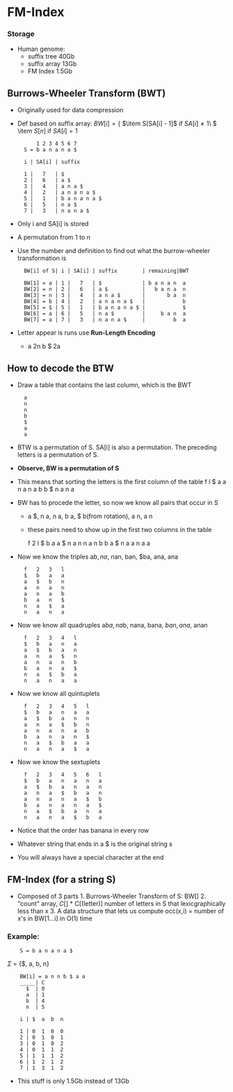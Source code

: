 # FM-Index
### Storage
* Human genome: 
    * suffix tree 40Gb
    * suffix array 13Gb
    * FM Index 1.5Gb

## Burrows-Wheeler Transform (BWT)
* Originally used for data compression
* Def based on suffix array: $BW[i] = \{$
$\item S[SA[i] - 1]$ if $SA[i] \neq 1$\\ 
$ \item $S[n]$ if $SA[i] = 1$ 

            1 2 3 4 5 6 7
        S = b a n a n a $

        i | SA[i] | suffix

        1 |   7   | $
        2 |   6   | a $
        3 |   4   | a n a $
        4 |   2   | a n a n a $
        5 |   1   | b a n a n a $
        6 |   5   | n a $
        7 |   3   | n a n a $

* Only i and SA[i] is stored
* A permutation from 1 to n
* Use the number and definition to find out what the burrow-wheeler transformation is

        BW[i] of S| i | SA[i] | suffix        | remaining|BWT
                                    
        BW[1] = a | 1 |   7   | $             | b a n a n  a
        BW[2] = n | 2 |   6   | a $           |   b a n a  n
        BW[3] = n | 3 |   4   | a n a $       |       b a  n
        BW[4] = b | 4 |   2   | a n a n a $   |            b
        BW[5] = $ | 5 |   1   | b a n a n a $ |            $
        BW[6] = a | 6 |   5   | n a $         |     b a n  a
        BW[7] = a | 7 |   3   | n a n a $     |         b  a 
* Letter appear is runs use **Run-Length Encoding**
    * a 2n b $ 2a

## How to decode the BTW

* Draw a table that contains the last column, which is the BWT

        a
        n
        n
        b
        $
        a
        a

* BTW is a permutation of S. SA[i] is also a permutation. The preceding letters is a permutation of S. 
* **Observe, BW is a permutation of S**
* This means that sorting the letters is the first column of the table
        f   l
        $   a
        a   n
        a   n
        a   b
        b   $
        n   a
        n   a
* BW has to procede the letter, so now we know all pairs that occur in S
    * a $, n a, n a, b a, $ b(from rotation), a n, a n
    * these pairs need to show up in the first two columns in the table  

        f   2   l
        $   b   a
        a   $   n
        a   n   n
        a   n   b
        b   a   $
        n   a   a
        n   a   a
* Now we know the triples a$b, na$, nan, ban, $ba, ana, ana

        f   2   3   l
        $   b   a   a
        a   $   b   n
        a   n   a   n
        a   n   a   b
        b   a   n   $
        n   a   $   a
        n   a   n   a

* Now we know all quadruples a$ba, na$b, nana, bana, $ban, ana$, anan

        f   2   3   4   l
        $   b   a   n   a
        a   $   b   a   n
        a   n   a   $   n
        a   n   a   n   b
        b   a   n   a   $
        n   a   $   b   a
        n   a   n   a   a

* Now we know all quintuplets   

        f   2   3   4   5   l
        $   b   a   n   a   a
        a   $   b   a   n   n
        a   n   a   $   b   n
        a   n   a   n   a   b
        b   a   n   a   n   $
        n   a   $   b   a   a
        n   a   n   a   $   a

* Now we know the sextuplets

        f   2   3   4   5   6   l
        $   b   a   n   a   n   a
        a   $   b   a   n   a   n
        a   n   a   $   b   a   n
        a   n   a   n   a   $   b
        b   a   n   a   n   a   $
        n   a   $   b   a   n   a
        n   a   n   a   $   b   a

* Notice that the order has banana in every row
* Whatever string that ends in a $ is the original string s
* You will always have a special character at the end

## FM-Index (for a string S)
* Composed of 3 parts
        1. Burrows-Wheeler Transform of S: BW[]
        2. "count" array, $C[]$
                * C[(letter)] number of letters in S that lexicgraphically less than x
        3. A data structure that lets us compute occ(x,i) = number of x's in BW[1...i] in O(1) time

### Example:
        
        S = b a n a n a $
$\Sigma$ = {$, a, b, n}

        BW[i] = a n n b $ a a 
        _____| C 
          $  | 0
          a  | 1
          b  | 4
          n  | 5

        i | $  a  b  n

        1 | 0  1  0  0
        2 | 0  1  0  1
        3 | 0  1  0  2
        4 | 0  1  1  2
        5 | 1  1  1  2
        6 | 1  2  1  2
        7 | 1  3  1  2
* This stuff is only 1.5Gb instead of 13Gb

